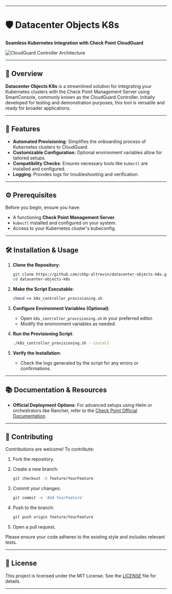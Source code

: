 
---

# 🛡️ Datacenter Objects K8s

**Seamless Kubernetes Integration with Check Point CloudGuard**

![CloudGuard Controller Architecture]([https://www.stackstate.com/blog/kubernetes-architecture-part-1-reasons-to-choose-kubernetes/](https://sc1.checkpoint.com/documents/R81.20/WebAdminGuides/EN/CP_R81.20_CloudGuard_Controller_AdminGuide/Content/Resources/Images/Images-for-CGRDG/CloudGuard_Controller_arch.png))

---

## 🚀 Overview

**Datacenter Objects K8s** is a streamlined solution for integrating your Kubernetes clusters with the Check Point Management Server using SmartConsole, commonly known as the CloudGuard Controller. Initially developed for testing and demonstration purposes, this tool is versatile and ready for broader applications.

---

## 🧰 Features

* **Automated Provisioning**: Simplifies the onboarding process of Kubernetes clusters to CloudGuard.
* **Customizable Configuration**: Optional environment variables allow for tailored setups.
* **Compatibility Checks**: Ensures necessary tools like `kubectl` are installed and configured.
* **Logging**: Provides logs for troubleshooting and verification.

---

## ⚙️ Prerequisites

Before you begin, ensure you have:

* A functioning **Check Point Management Server**.
* `kubectl` installed and configured on your system.
* Access to your Kubernetes cluster's kubeconfig.

---

## 🛠️ Installation & Usage

1. **Clone the Repository**:

   ```bash
   git clone https://github.com/chkp-altrevin/datacenter-objects-k8s.git
   cd datacenter-objects-k8s
   ```

2. **Make the Script Executable**:

   ```bash
   chmod +x k8s_controller_provisioning.sh
   ```

3. **Configure Environment Variables (Optional)**:

   * Open `k8s_controller_provisioning.sh` in your preferred editor.
   * Modify the environment variables as needed.

4. **Run the Provisioning Script**:

   ```bash
   ./k8s_controller_provisioning.sh --install
   ```

5. **Verify the Installation**:

   * Check the logs generated by the script for any errors or confirmations.

---

## 📚 Documentation & Resources

* **Official Deployment Options**: For advanced setups using Helm or orchestrators like Rancher, refer to the [Check Point Official Documentation](https://sc1.checkpoint.com/documents/R81.20/WebAdminGuides/EN/CP_R81.20_CloudGuard_Controller_AdminGuide/Content/Topics-CGRDG/Introduction.htm).

---

## 🤝 Contributing

Contributions are welcome! To contribute:

1. Fork the repository.
2. Create a new branch:

   ```bash
   git checkout -b feature/YourFeature
   ```
3. Commit your changes:

   ```bash
   git commit -m 'Add YourFeature'
   ```
4. Push to the branch:

   ```bash
   git push origin feature/YourFeature
   ```
5. Open a pull request.

Please ensure your code adheres to the existing style and includes relevant tests.

---

## 📄 License

This project is licensed under the MIT License. See the [LICENSE](LICENSE) file for details.

---

